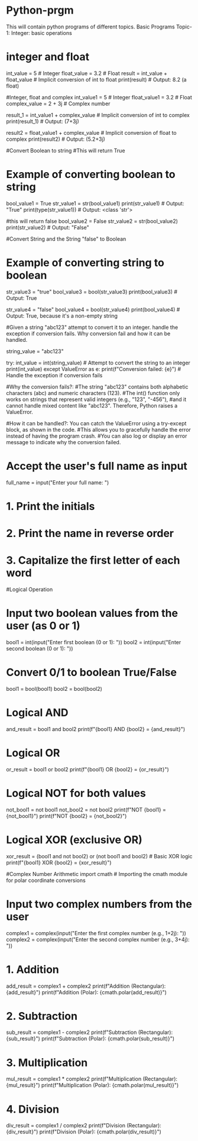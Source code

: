 # Python-prgm
This will contain python programs of different topics.
Basic Programs
Topic-1: Integer: basic operations
# integer and float 
int_value = 5      # Integer
float_value = 3.2  # Float
result = int_value + float_value  # Implicit conversion of int to float
print(result)  # Output: 8.2 (a float)


#Integer, float and complex
int_value1 = 5                # Integer
float_value1 = 3.2            # Float
complex_value = 2 + 3j       # Complex number

result_1 = int_value1 + complex_value  # Implicit conversion of int to complex
print(result_1)  # Output: (7+3j)

result2 = float_value1 + complex_value  # Implicit conversion of float to complex
print(result2)  # Output: (5.2+3j)

#Convert Boolean to string
#This will return True
# Example of converting boolean to string
bool_value1 = True
str_value1 = str(bool_value1)
print(str_value1)  # Output: "True"
print(type(str_value1))  # Output: <class 'str'>


#this will return false
bool_value2 = False
str_value2 = str(bool_value2)
print(str_value2)  # Output: "False"

#Convert String and the String "false" to Boolean
# Example of converting string to boolean
str_value3 = "true"
bool_value3 = bool(str_value3)
print(bool_value3)  # Output: True

str_value4 = "false"
bool_value4 = bool(str_value4)
print(bool_value4)  # Output: True, because it's a non-empty string

#Given a string "abc123" attempt to convert it to an integer. handle the exception if conversion fails. Why conversion fail and how it can be handled.

string_value = "abc123"

try:
    int_value = int(string_value)  # Attempt to convert the string to an integer
    print(int_value)
except ValueError as e:
    print(f"Conversion failed: {e}")  # Handle the exception if conversion fails

#Why the conversion fails?: 
#The string "abc123" contains both alphabetic characters (abc) and numeric characters (123).
#The int() function only works on strings that represent valid integers (e.g., "123", "-456"), 
#and it cannot handle mixed content like "abc123". Therefore, Python raises a ValueError.

#How it can be handled?: You can catch the ValueError using a try-except block, as shown in the code. 
#This allows you to gracefully handle the error instead of having the program crash. 
#You can also log or display an error message to indicate why the conversion failed.


# Accept the user's full name as input
full_name = input("Enter your full name: ")

# 1. Print the initials


# 2. Print the name in reverse order

# 3. Capitalize the first letter of each word

#Logical Operation
# Input two boolean values from the user (as 0 or 1)
bool1 = int(input("Enter first boolean (0 or 1): "))
bool2 = int(input("Enter second boolean (0 or 1): "))

# Convert 0/1 to boolean True/False
bool1 = bool(bool1)
bool2 = bool(bool2)

# Logical AND
and_result = bool1 and bool2
print(f"{bool1} AND {bool2} = {and_result}")

# Logical OR
or_result = bool1 or bool2
print(f"{bool1} OR {bool2} = {or_result}")

# Logical NOT for both values
not_bool1 = not bool1
not_bool2 = not bool2
print(f"NOT {bool1} = {not_bool1}")
print(f"NOT {bool2} = {not_bool2}")

# Logical XOR (exclusive OR)
xor_result = (bool1 and not bool2) or (not bool1 and bool2)  # Basic XOR logic
print(f"{bool1} XOR {bool2} = {xor_result}")

#Complex Number Arithmetic
import cmath  # Importing the cmath module for polar coordinate conversions

# Input two complex numbers from the user
complex1 = complex(input("Enter the first complex number (e.g., 1+2j): "))
complex2 = complex(input("Enter the second complex number (e.g., 3+4j): "))

# 1. Addition
add_result = complex1 + complex2
print(f"Addition (Rectangular): {add_result}")
print(f"Addition (Polar): {cmath.polar(add_result)}")

# 2. Subtraction
sub_result = complex1 - complex2
print(f"Subtraction (Rectangular): {sub_result}")
print(f"Subtraction (Polar): {cmath.polar(sub_result)}")

# 3. Multiplication
mul_result = complex1 * complex2
print(f"Multiplication (Rectangular): {mul_result}")
print(f"Multiplication (Polar): {cmath.polar(mul_result)}")

# 4. Division
div_result = complex1 / complex2
print(f"Division (Rectangular): {div_result}")
print(f"Division (Polar): {cmath.polar(div_result)}")

